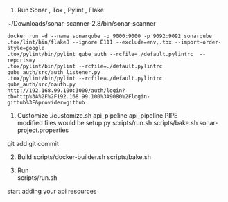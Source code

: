 1. Run Sonar , Tox , Pylint , Flake

~/Downloads/sonar-scanner-2.8/bin/sonar-scanner
```
docker run -d --name sonarqube -p 9000:9000 -p 9092:9092 sonarqube
.tox/lint/bin/flake8 --ignore E111 --exclude=env,.tox --import-order-style=google
.tox/pylint/bin/pylint qube_auth --rcfile=./default.pylintrc  --reports=y
.tox/pylint/bin/pylint --rcfile=./default.pylintrc qube_auth/src/auth_listener.py
.tox/pylint/bin/pylint --rcfile=./default.pylintrc qube_auth/src/oauth.py
http://192.168.99.100:3000/auth/login?cb=http%3A%2F%2F192.168.99.100%3A9080%2Flogin-github%3F&provider=github 
```

1. Customize
./customize.sh api_pipeline api_pipeline PIPE  
modified files would be setup.py scripts/run.sh scripts/bake.sh sonar-project.properties

git add 
git commit 


2. Build 
scripts/docker-builder.sh
scripts/bake.sh


3. Run  
scripts/run.sh  


start adding your api resources  





